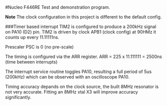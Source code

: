 #Nucleo F446RE
Test and demonstration program.

**Note** The clock configuration in this project is different to the default config.

###Timer based interrupt
TIM2 is configured to produce a 200kHz signal on PA10 (D2) pin.
TIM2 is driven by clock APB1 (clock config) at 90HMz it  counts up every 11.11111ns.

Prescaler PSC is 0 (no pre-scale)

The timing is configured via the ARR register. 
ARR = 225 x 11.111111 = 2500ns (time between interrupts)

The interrupt service routine toggles PA10, resulting a full period of 5us (200kHz) which can be observed with an oscilloscope PA10.

Timing accuracy depands on the clock source, the built 8MHz resonator is not very accurate. Fitting an 8MHz xtal X3 will improve accuracy significantly.


 